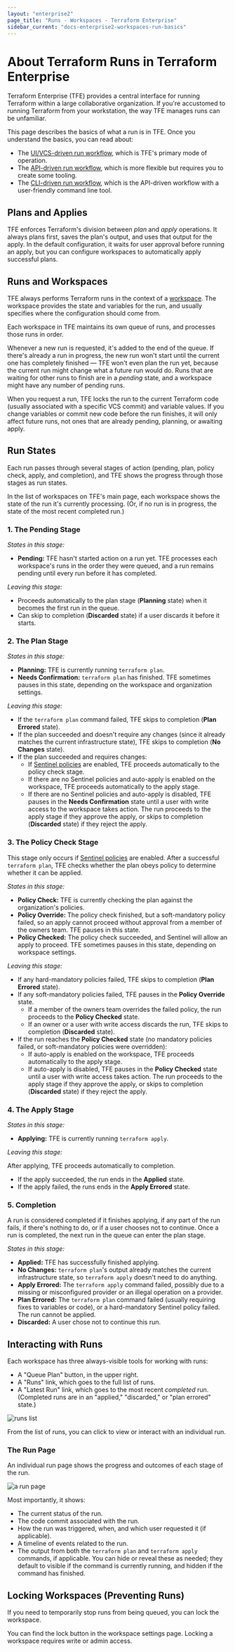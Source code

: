 ```yaml
---
layout: "enterprise2"
page_title: "Runs - Workspaces - Terraform Enterprise"
sidebar_current: "docs-enterprise2-workspaces-run-basics"
---
```


# About Terraform Runs in Terraform Enterprise

Terraform Enterprise (TFE) provides a central interface for running Terraform within a large collaborative organization. If you're accustomed to running Terraform from your workstation, the way TFE manages runs can be unfamiliar.

This page describes the basics of what a run is in TFE. Once you understand the basics, you can read about:

- The [UI/VCS-driven run workflow](./run-ui.html), which is TFE's primary mode of operation.
- The [API-driven run workflow](./run-api.html), which is more flexible but requires you to create some tooling.
- The [CLI-driven run workflow](./run-cli.html), which is the API-driven workflow with a user-friendly command line tool.

## Plans and Applies

TFE enforces Terraform's division between _plan_ and _apply_ operations. It always plans first, saves the plan's output, and uses that output for the apply. In the default configuration, it waits for user approval before running an apply, but you can configure workspaces to automatically apply successful plans.

## Runs and Workspaces

TFE always performs Terraform runs in the context of a [workspace](./index.html). The workspace provides the state and variables for the run, and usually specifies where the configuration should come from.

Each workspace in TFE maintains its own queue of runs, and processes those runs in order.

Whenever a new run is requested, it's added to the end of the queue. If there's already a run in progress, the new run won't start until the current one has completely finished — TFE won't even plan the run yet, because the current run might change what a future run would do. Runs that are waiting for other runs to finish are in a _pending_ state, and a workspace might have any number of pending runs.

When you request a run, TFE locks the run to the current Terraform code (usually associated with a specific VCS commit) and variable values. If you change variables or commit new code before the run finishes, it will only affect future runs, not ones that are already pending, planning, or awaiting apply.

## Run States

Each run passes through several stages of action (pending, plan, policy check, apply, and completion), and TFE shows the progress through those stages as run states.

In the list of workspaces on TFE's main page, each workspace shows the state of the run it's currently processing. (Or, if no run is in progress, the state of the most recent completed run.)

### 1. The Pending Stage

_States in this stage:_

- **Pending:** TFE hasn't started action on a run yet. TFE processes each workspace's runs in the order they were queued, and a run remains pending until every run before it has completed.

_Leaving this stage:_

- Proceeds automatically to the plan stage (**Planning** state) when it becomes the first run in the queue.
- Can skip to completion (**Discarded** state) if a user discards it before it starts.

### 2. The Plan Stage

_States in this stage:_

- **Planning:** TFE is currently running `terraform plan`.
- **Needs Confirmation:** `terraform plan` has finished. TFE sometimes pauses in this state, depending on the workspace and organization settings.

_Leaving this stage:_

- If the `terraform plan` command failed, TFE skips to completion (**Plan Errored** state).
- If the plan succeeded and doesn't require any changes (since it already matches the current infrastructure state), TFE skips to completion (**No Changes** state).
- If the plan succeeded and requires changes:
    - If [Sentinel policies][] are enabled, TFE proceeds automatically to the policy check stage.
    - If there are no Sentinel policies and auto-apply is enabled on the workspace, TFE proceeds automatically to the apply stage.
    - If there are no Sentinel policies and auto-apply is disabled, TFE pauses in the **Needs Confirmation** state until a user with write access to the workspace takes action. The run proceeds to the apply stage if they approve the apply, or skips to completion (**Discarded** state) if they reject the apply.

### 3. The Policy Check Stage

This stage only occurs if [Sentinel policies][] are enabled. After a successful `terraform plan`, TFE checks whether the plan obeys policy to determine whether it can be applied.

[Sentinel policies]: ../sentinel/index.html

_States in this stage:_

- **Policy Check:** TFE is currently checking the plan against the organization's policies.
- **Policy Override:** The policy check finished, but a soft-mandatory policy failed, so an apply cannot proceed without approval from a member of the owners team. TFE pauses in this state.
- **Policy Checked:** The policy check succeeded, and Sentinel will allow an apply to proceed. TFE sometimes pauses in this state, depending on workspace settings.

_Leaving this stage:_

- If any hard-mandatory policies failed, TFE skips to completion (**Plan Errored** state).
- If any soft-mandatory policies failed, TFE pauses in the **Policy Override** state.
    - If a member of the owners team overrides the failed policy, the run proceeds to the **Policy Checked** state.
    - If an owner or a user with write access discards the run, TFE skips to completion (**Discarded** state).
- If the run reaches the **Policy Checked** state (no mandatory policies failed, or soft-mandatory policies were overridden):
    - If auto-apply is enabled on the workspace, TFE proceeds automatically to the apply stage.
    - If auto-apply is disabled, TFE pauses in the **Policy Checked** state until a user with write access takes action. The run proceeds to the apply stage if they approve the apply, or skips to completion (**Discarded** state) if they reject the apply.


### 4. The Apply Stage

_States in this stage:_

- **Applying:** TFE is currently running `terraform apply`.

_Leaving this stage:_

After applying, TFE proceeds automatically to completion.

- If the apply succeeded, the run ends in the **Applied** state.
- If the apply failed, the runs ends in the **Apply Errored** state.

### 5. Completion

A run is considered completed if it finishes applying, if any part of the run fails, if there's nothing to do, or if a user chooses not to continue. Once a run is completed, the next run in the queue can enter the plan stage.

_States in this stage:_

- **Applied:** TFE has successfully finished applying.
- **No Changes:** `terraform plan`'s output already matches the current infrastructure state, so `terraform apply` doesn't need to do anything.
- **Apply Errored:** The `terraform apply` command failed, possibly due to a missing or misconfigured provider or an illegal operation on a provider.
- **Plan Errored:** The `terraform plan` command failed (usually requiring fixes to variables or code), or a hard-mandatory Sentinel policy failed. The run cannot be applied.
- **Discarded:** A user chose not to continue this run.


## Interacting with Runs

Each workspace has three always-visible tools for working with runs:

- A "Queue Plan" button, in the upper right.
- A "Runs" link, which goes to the full list of runs.
- A "Latest Run" link, which goes to the most recent _completed_ run. (Completed runs are in an "applied," "discarded," or "plan errored" state.)

![runs list](./images/runs-list.png)

From the list of runs, you can click to view or interact with an individual run.

### The Run Page

An individual run page shows the progress and outcomes of each stage of the run.

![a run page](./images/runs-run-page.png)

Most importantly, it shows:

- The current status of the run.
- The code commit associated with the run.
- How the run was triggered, when, and which user requested it (if applicable).
- A timeline of events related to the run.
- The output from both the `terraform plan` and `terraform apply` commands, if applicable. You can hide or reveal these as needed; they default to visible if the command is currently running, and hidden if the command has finished.

## Locking Workspaces (Preventing Runs)

If you need to temporarily stop runs from being queued, you can lock the workspace.

You can find the lock button in the workspace settings page. Locking a workspace requires write or admin access.

